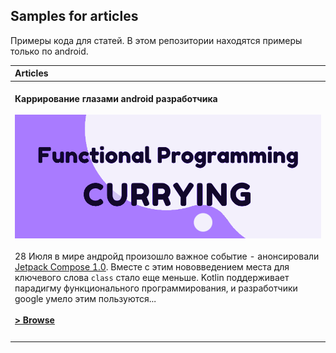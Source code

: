 Samples for articles
---

Примеры кода для статей. В этом репозитории находятся примеры только по android.

| Articles |
|:-----|
|  <br><b>Каррирование глазами android разработчика</b> <br><br> <img src="data/preview-currying.png" width="100%" alt="Sample demo"> <br><br> 28 Июля в мире андройд произошло важное событие - анонсировали [Jetpack Compose 1.0](https://android-developers.googleblog.com/2021/07/jetpack-compose-announcement.html). Вместе с этим нововведением места для ключевого слова `class` стало еще меньше. Kotlin поддерживает парадигму функционального программирования, и разработчики google умело этим пользуются... <br><br> **<a href="https://github.com/keygenqt/android-demo/tree/master/currying">> Browse</a>**<br><br> | 
| | |